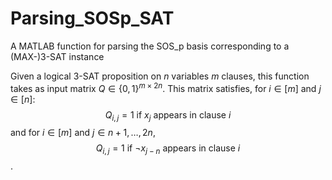 # Parsing_SOSp_SAT
A MATLAB function for parsing the SOS_p basis corresponding to a (MAX-)3-SAT instance

Given a logical 3-SAT proposition on $n$ variables $m$ clauses, this function takes as input matrix $Q \in \{{ 0, 1 }\}^{m \times 2n}$. This matrix satisfies, for $i \in [m]$ and $j \in [n]$:
$$Q_{i,j} = 1 \text{ if } x_j \text{ appears in clause } i$$
and for $i \in [m]$ and $j \in { n+1, \ldots, 2n }$,
$$Q_{i,j} = 1 \text{ if } \neg x_{j-n} \text{ appears in clause } i$$.



